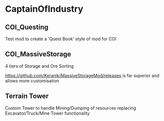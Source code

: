 # CaptainOfIndustry

## COI_Questing
Test mod to create a 'Quest Book' style of mod for COI

## COI_MassiveStorage
4 tiers of Storage and Ore Sorting

https://github.com/Keranik/MassiveStorageMod/releases is far superior and allows more customisation

## Terrain Tower
Custom Tower to handle Mining/Dumping of resources replacing Excavator/Truck/Mine Tower functionality
